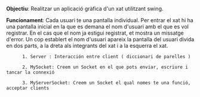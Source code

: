 **Objectiu**: Realitzar un aplicació gràfica d'un xat utilitzant swing. 

**Funcionament**: Cada usuari te una pantalla individual. Per entrar el xat hi ha una pantalla inicial en la que es demana el nom d'usuari amb el 
          que es vol registrar. En el cas que el nom ja estigui registrat, et mostra un missatge d'error. Un cop establert el nom d'usuari 
          apareix la pantalla del usuari divida en dos parts, a la dreta als integrants del xat i a la esquerra el xat.
        
          1. Server : Interacción entre client ( diccionari de parelles )
          
          2. MySocket: Creem un Socket en el que pots enviar, escriure i tancar la connexió
          
          3. MyServerSocket: Creem un Socket el qual nomes te una funció, acceptar clients
